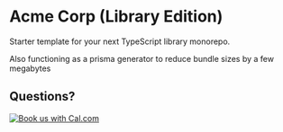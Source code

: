 # Acme Corp (Library Edition)

Starter template for your next TypeScript library monorepo.

Also functioning as a prisma generator to reduce bundle sizes by a few megabytes

## Questions?

<a href="https://cal.com/julius/quick-chat?utm_source=banner&utm_campaign=oss"><img alt="Book us with Cal.com" src="https://cal.com/book-with-cal-dark.svg" /></a>
